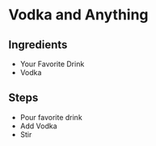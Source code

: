 # Vodka and Anything

## Ingredients
* Your Favorite Drink
* Vodka

## Steps
* Pour favorite drink 
* Add Vodka
* Stir
